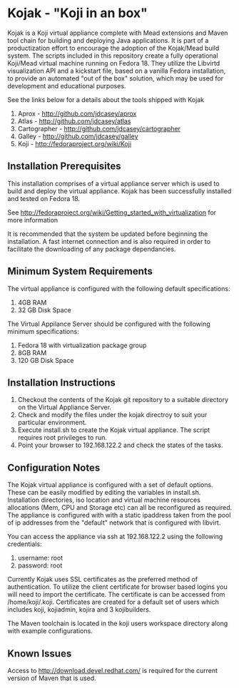 Kojak - "Koji in an box"
========================

Kojak is a Koji virtual appliance complete with Mead extensions and Maven tool chain for building and deploying Java
applications.  It is part of a productization effort to encourage the adoption of the Kojak/Mead build system.  The 
scripts included in this repository create a fully operational Koji/Mead virtual machine running on Fedora 18.  They 
utilize the Libvirtd visualization API and a kickstart file, based on a vanilla Fedora installation, to provide an
automated "out of the box" solution, which may be used for development and educational purposes.

See the links below for a details about the tools shipped with Kojak

1. Aprox - http://github.com/jdcasey/aprox
2. Atlas - http://github.com/jdcasey/atlas
3. Cartographer - http://github.com/jdcasey/cartographer
4. Galley - http://github.com/jdcasey/galley
5. Koji - http://fedoraproject.org/wiki/Koji

Installation Prerequisites
---------------------------

This installation comprises of a virtual appliance server which is used to build and deploy the virtual appliance.
Kojak has been successfully installed and tested on Fedora 18. 

See http://fedoraproject.org/wiki/Getting_started_with_virtualization for more information

It is recommended that the system be updated before beginning the installation.  A fast internet connection and is also 
required in order to facilitate the downloading of any package dependancies.

Minimum System Requirements
--------------------------- 

The virtual appliance is configured with the following default specifications:

1. 4GB RAM
2. 32 GB Disk Space

The Virtual Appilance Server should be configured with the following minimum specifications:

1. Fedora 18 with virtualization package group
2. 8GB RAM
3. 120 GB Disk Space 

Installation Instructions
------------------------

1.  Checkout the contents of the Kojak git repository to a suitable directory on the Virtual Appliance Server.
2.  Check and modify the files under the kojak directroy to suit your particular environment.
3.  Execute install.sh to create the Kojak virtual appliance.  The script requires root privileges to run.
4.  Point your browser to 192.168.122.2 and check the states of the tasks.

Configuration Notes
-------------------

The Kojak virtual appliance is configured with a set of default options.  These can be easily modified by editing the 
variables in install.sh.  Installation directories, iso location and virtual machine resources allocations
(Mem, CPU and Storage etc) can all be reconfigured as required.  The appliance is configured with with a static ipaddress 
taken from the pool of ip addresses from the "default" network that is configured with libvirt.

You can access the appliance via ssh at 192.168.122.2 using the following credentials:

1. username: root
2. password: root

Currently Kojak uses SSL certificates as the preferred method of authentication. To utilize the client certificate for
browser based logins you will need to import the certificate. The certificate is can be accessed from /home/koji/.koji.
Certificates are created for a default set of users which includes koji, kojiadmin, kojira and 3 kojibuilders.

The Maven toolchain is located in the koji users workspace directory along with example configurations. 

Known Issues
------------

Access to http://download.devel.redhat.com/ is required for the current version of Maven that is used.
